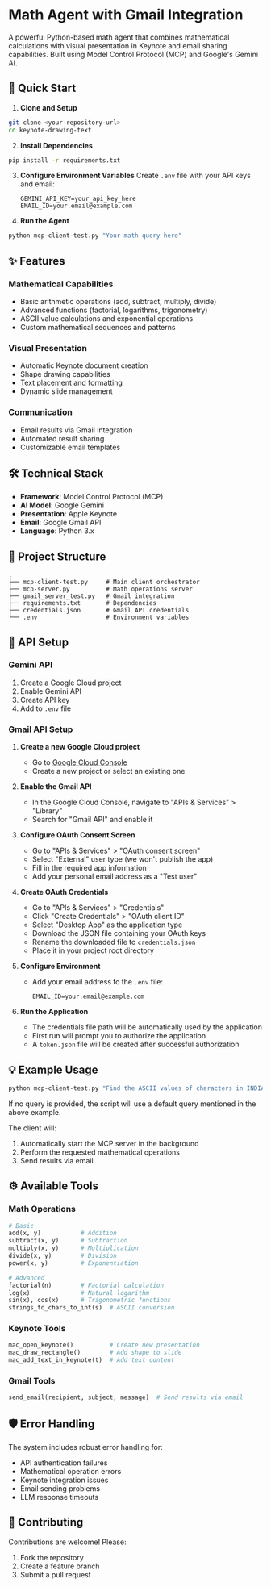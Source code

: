 # Math Agent with Gmail Integration

A powerful Python-based math agent that combines mathematical calculations with visual presentation in Keynote and email sharing capabilities. Built using Model Control Protocol (MCP) and Google's Gemini AI.

## 🚀 Quick Start

1. **Clone and Setup**
```bash
git clone <your-repository-url>
cd keynote-drawing-text
```

2. **Install Dependencies**
```bash
pip install -r requirements.txt
```

3. **Configure Environment Variables**
   Create `.env` file with your API keys and email:
     ```
     GEMINI_API_KEY=your_api_key_here
     EMAIL_ID=your.email@example.com
     ```

4. **Run the Agent**
```bash
python mcp-client-test.py "Your math query here"
```

## ✨ Features

### Mathematical Capabilities
- Basic arithmetic operations (add, subtract, multiply, divide)
- Advanced functions (factorial, logarithms, trigonometry)
- ASCII value calculations and exponential operations
- Custom mathematical sequences and patterns

### Visual Presentation
- Automatic Keynote document creation
- Shape drawing capabilities
- Text placement and formatting
- Dynamic slide management

### Communication
- Email results via Gmail integration
- Automated result sharing
- Customizable email templates

## 🛠️ Technical Stack

- **Framework**: Model Control Protocol (MCP)
- **AI Model**: Google Gemini
- **Presentation**: Apple Keynote
- **Email**: Google Gmail API
- **Language**: Python 3.x

## 📁 Project Structure

```
.
├── mcp-client-test.py     # Main client orchestrator
├── mcp-server.py          # Math operations server
├── gmail_server_test.py   # Gmail integration
├── requirements.txt       # Dependencies
├── credentials.json       # Gmail API credentials
└── .env                   # Environment variables
```

## 🔧 API Setup

### Gemini API
1. Create a Google Cloud project
2. Enable Gemini API
3. Create API key
4. Add to `.env` file

### Gmail API Setup
1. **Create a new Google Cloud project**
   - Go to [Google Cloud Console](https://console.cloud.google.com/)
   - Create a new project or select an existing one

2. **Enable the Gmail API**
   - In the Google Cloud Console, navigate to "APIs & Services" > "Library"
   - Search for "Gmail API" and enable it

3. **Configure OAuth Consent Screen**
   - Go to "APIs & Services" > "OAuth consent screen"
   - Select "External" user type (we won't publish the app)
   - Fill in the required app information
   - Add your personal email address as a "Test user"

4. **Create OAuth Credentials**
   - Go to "APIs & Services" > "Credentials"
   - Click "Create Credentials" > "OAuth client ID"
   - Select "Desktop App" as the application type
   - Download the JSON file containing your OAuth keys
   - Rename the downloaded file to `credentials.json`
   - Place it in your project root directory

5. **Configure Environment**
   - Add your email address to the `.env` file:
     ```
     EMAIL_ID=your.email@example.com
     ```

6. **Run the Application**
   - The credentials file path will be automatically used by the application
   - First run will prompt you to authorize the application
   - A `token.json` file will be created after successful authorization

## 💡 Example Usage

```bash
python mcp-client-test.py "Find the ASCII values of characters in INDIA and then return sum of exponentials of those values"
```

If no query is provided, the script will use a default query mentioned in the above example.

The client will:
1. Automatically start the MCP server in the background
2. Perform the requested mathematical operations
3. Send results via email

## ⚙️ Available Tools

### Math Operations
```python
# Basic
add(x, y)           # Addition
subtract(x, y)      # Subtraction
multiply(x, y)      # Multiplication
divide(x, y)        # Division
power(x, y)         # Exponentiation

# Advanced
factorial(n)        # Factorial calculation
log(x)              # Natural logarithm
sin(x), cos(x)      # Trigonometric functions
strings_to_chars_to_int(s)  # ASCII conversion
```

### Keynote Tools
```python
mac_open_keynote()          # Create new presentation
mac_draw_rectangle()        # Add shape to slide
mac_add_text_in_keynote(t)  # Add text content
```

### Gmail Tools
```python
send_email(recipient, subject, message)  # Send results via email
```

## 🛡️ Error Handling

The system includes robust error handling for:
- API authentication failures
- Mathematical operation errors
- Keynote integration issues
- Email sending problems
- LLM response timeouts

## 🤝 Contributing

Contributions are welcome! Please:
1. Fork the repository
2. Create a feature branch
3. Submit a pull request
